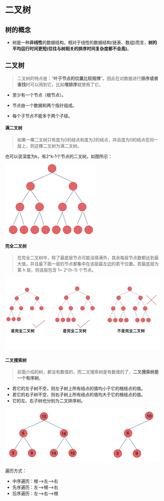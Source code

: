 # 二叉树

## **树的概念**

- 树是一种**非线性**的数据结构，相对于线性的数据结构(链表、数组)而言，**树的平均运行时间更短(往往与树相关的排序时间复杂度都不会高)**。



## 二叉树

> 二叉树的特点是：“**叶子节点的位置比较规律**”。因此在对数据进行**排序或者查找**时可以用到它，比如**堆排序**就使用了它。



- 至少有一个节点（根节点）。

- 节点由一个数据和两个指针组成。

- 每个子节点不能多于两个子级。

  





#### 满二叉树

> 如果一棵二叉树只有度为0的结点和度为2的结点，并且度为0的结点在同一层上，则这棵二叉树为满二叉树。

也可以说深度为k，有2^k-1个节点的二叉树。如图所示：

<img src="../img/满二叉树.png" alt="满二叉树" style="zoom: 33%;" />





#### 完全二叉树

> 在完全二叉树中，除了最底层节点可能没填满外，其余每层节点数都达到最大值，并且最下面一层的节点都集中在该层最左边的若干位置。若最底层为第 h 层，则该层包含 1~ 2^(h-1)  个节点。

![完全二叉树](../img/完全二叉树.png)



#### 二叉搜索树

> 前面介绍的树，都没有数值的，而二叉搜索树是有数值的了，**二叉搜索树是一个有序树**。

- 若它的左子树不空，则左子树上所有结点的值均小于它的根结点的值。
- 若它的右子树不空，则右子树上所有结点的值均大于它的根结点的值。
- 它的左、右子树也分别为二叉排序树。

![完全二叉树](../img/二叉搜索树.png)









遍历方式：

- 中序遍历：根-->左-->右
- 先序遍历：左-->根-->右
- 后序遍历：左-->右-->根

